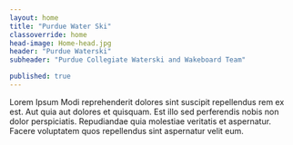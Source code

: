 ```yaml
---
layout: home
title: "Purdue Water Ski"
classoverride: home
head-image: Home-head.jpg
header: "Purdue Waterski"
subheader: "Purdue Collegiate Waterski and Wakeboard Team"

published: true
---
```


Lorem Ipsum Modi reprehenderit dolores sint suscipit repellendus rem ex est. Aut quia aut dolores et quisquam. Est illo sed perferendis nobis non dolor perspiciatis. Repudiandae quia molestiae veritatis et aspernatur. Facere voluptatem quos repellendus sint aspernatur velit eum.
